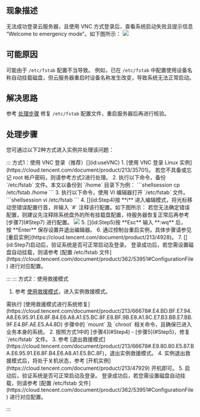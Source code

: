 ## 现象描述
无法成功登录云服务器，且使用 VNC 方式登录后，查看系统启动失败且提示信息 “Welcome to emergency mode”。如下图所示：
![](https://qcloudimg.tencent-cloud.cn/raw/dea541a48d2a01503c1dbbc85b0d396f.png)


## 可能原因
可能由于 `/etc/fstab` 配置不当导致。
例如，已在 `/etc/fstab` 中配置使用设备名称自动挂载磁盘，但云服务器重启时设备名称发生改变，导致系统无法正常启动。


## 解决思路
参考 [处理步骤](#ProcessingSteps) 修复 `/etc/fstab` 配置文件，重启服务器后再进行核验。


## 处理步骤[](id:ProcessingSteps)

您可通过以下2种方式进入实例并处理该问题：

<dx-tabs>
::: 方式1：使用 VNC 登录（推荐）[](id:useVNC)
1. [使用 VNC 登录 Linux 实例](https://cloud.tencent.com/document/product/213/35701)。
若您不具备或忘记 root 帐户密码，则请参考方式2进行处理。
2. 执行以下命令，备份 `/etc/fstab` 文件。本文以备份到 `/home` 目录下为例：
```shellsession
cp /etc/fstab /home
```
3. 执行以下命令，使用 VI 编辑器打开 `/etc/fstab` 文件。
```shellsession
vi /etc/fstab
```
4. [](id:Step4)按 **i** 进入编辑模式，将光标移动至错误配置行首，并输入 `#` 注释该行配置。如下图所示：
<dx-alert infotype="explain" title="">
若您无法确定错误配置，则建议先注释除系统盘外的所有挂载盘配置，待服务器恢复正常后再参考 [步骤7](#Step7) 进行配置。
</dx-alert>
<img src="https://qcloudimg.tencent-cloud.cn/raw/1c238789186d7f24c0244e0307bc3a22.png"/>
5. [](id:Step5)按 **Esc** 输入 **:wq** 后，按 **Enter** 保存设置并退出编辑器。
6. 通过控制台重启实例，具体步骤请参见 [重启实例](https://cloud.tencent.com/document/product/213/4928)。
7. [](id:Step7)启动后，验证系统是否可正常启动及登录。
登录成功后，若您需设置磁盘自动挂载，则请参考 [配置 /etc/fstab 文件](https://cloud.tencent.com/document/product/362/53951#ConfigurationFile) 进行对应配置。

:::
::: 方式2：使用救援模式[](id:useRescue)
1. 参考 [使用救援模式](https://cloud.tencent.com/document/product/213/66678)，进入实例救援模式。
<dx-alert infotype="notice" title="">
需执行 [使用救援模式进行系统修复](https://cloud.tencent.com/document/product/213/66678#.E4.BD.BF.E7.94.A8.E6.95.91.E6.8F.B4.E6.A8.A1.E5.BC.8F.E8.BF.9B.E8.A1.8C.E7.B3.BB.E7.BB.9F.E4.BF.AE.E5.A4.8D) 步骤中的 `mount` 及 `chroot` 相关命令，且确保已进入业务本身的系统。
</dx-alert>
2. 按照方式1中的 [步骤4](#Step4) - [步骤5](#Step5)，修复 `/etc/fstab` 文件。
3. 参考 [退出救援模式](https://cloud.tencent.com/document/product/213/66678#.E9.80.80.E5.87.BA.E6.95.91.E6.8F.B4.E6.A8.A1.E5.BC.8F)，退出实例救援模式。
4. 实例退出救援模式后，将处于关机状态，参考 [开机实例](https://cloud.tencent.com/document/product/213/47929) 开机即可。
5. 启动后，验证系统是否可正常启动及登录。
登录成功后，若您需设置磁盘自动挂载，则请参考 [配置 /etc/fstab 文件](https://cloud.tencent.com/document/product/362/53951#ConfigurationFile) 进行对应配置。

:::
</dx-tabs>







